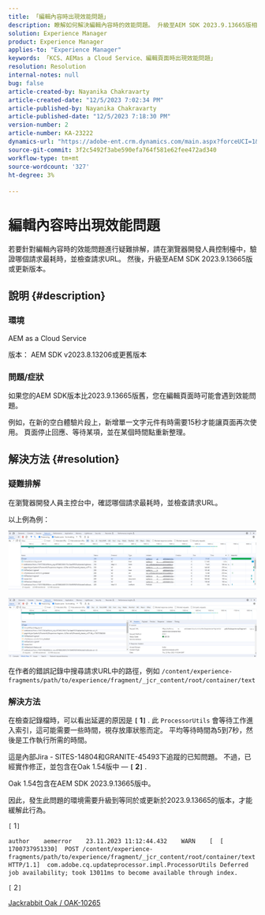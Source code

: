 ```yaml
---
title: 「編輯內容時出現效能問題」
description: 瞭解如何解決編輯內容時的效能問題。 升級至AEM SDK 2023.9.13665版相同或更新的版本。
solution: Experience Manager
product: Experience Manager
applies-to: "Experience Manager"
keywords: 「KCS、AEMas a Cloud Service、編輯頁面時出現效能問題」
resolution: Resolution
internal-notes: null
bug: false
article-created-by: Nayanika Chakravarty
article-created-date: "12/5/2023 7:02:34 PM"
article-published-by: Nayanika Chakravarty
article-published-date: "12/5/2023 7:18:30 PM"
version-number: 2
article-number: KA-23222
dynamics-url: "https://adobe-ent.crm.dynamics.com/main.aspx?forceUCI=1&pagetype=entityrecord&etn=knowledgearticle&id=043862d7-a093-ee11-be37-6045bd006793"
source-git-commit: 3f2c5492f3abe590efa764f581e62fee472ad340
workflow-type: tm+mt
source-wordcount: '327'
ht-degree: 3%

---
```


# 編輯內容時出現效能問題


若要針對編輯內容時的效能問題進行疑難排解，請在瀏覽器開發人員控制檯中，驗證哪個請求最耗時，並檢查請求URL。 然後，升級至AEM SDK 2023.9.13665版或更新版本。

## 說明 {#description}


### 環境

AEM as a Cloud Service

版本： AEM SDK v2023.8.13206或更舊版本

### 問題/症狀

如果您的AEM SDK版本比2023.9.13665版舊，您在編輯頁面時可能會遇到效能問題。

例如，在新的空白體驗片段上，新增單一文字元件有時需要15秒才能讓頁面再次使用。 頁面停止回應、等待某項，並在某個時間點重新整理。


## 解決方法 {#resolution}


### 疑難排解

在瀏覽器開發人員主控台中，確認哪個請求最耗時，並檢查請求URL。

以上例為例：

![](assets/20d78534-ad8a-ee11-8179-6045bd006a22.png)

![](assets/76c14aea-ad8a-ee11-8179-6045bd006a22.png)

在作者的錯誤記錄中搜尋請求URL中的路徑，例如 `/content/experience-fragments/path/to/experience/fragment/_jcr_content/root/container/text`

### 解決方法

在檢查記錄檔時，可以看出延遲的原因是 <b>`[` 1`]` </b>. 此 `ProcessorUtils` 會等待工作進入索引，這可能需要一些時間，視存放庫狀態而定。 平均等待時間為5到7秒，然後是工作執行所需的時間。

這是內部Jira - SITES-14804和GRANITE-45493下追蹤的已知問題。 不過，已經實作修正，並包含在Oak 1.54版中 —  <b>`[` 2`]` </b>.

Oak 1.54包含在AEM SDK 2023.9.13665版中。

因此，發生此問題的環境需要升級到等同於或更新於2023.9.13665的版本，才能緩解此行為。

`[` 1`]`


```
author    aemerror    23.11.2023 11:12:44.432    WARN    [  [ 1700737951330]  POST /content/experience-fragments/path/to/experience/fragment/_jcr_content/root/container/text HTTP/1.1]  com.adobe.cq.updateprocessor.impl.ProcessorUtils Deferred job availability; took 13011ms to become available through index.
```


`[` 2`]`

[Jackrabbit Oak / OAK-10265](https://issues.apache.org/jira/browse/OAK-10265)
